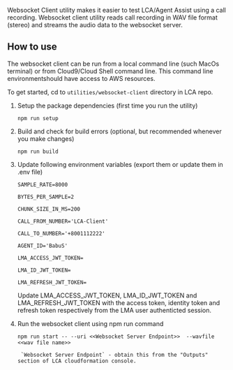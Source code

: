 Websocket Client utility makes it easier to test LCA/Agent Assist using a call recording. Websocket client utility 
reads call recording in WAV file format (stereo) and streams the audio data to the websocket server. 

## How to use
The websocket client can be run from a local command line (such MacOs terminal) or from Cloud9/Cloud Shell command line. 
This command line environmentshould have access to AWS resources. 

To get started, cd to `utilities/websocket-client` directory in LCA repo.

1. Setup the package dependencies (first time you run the utility)

    `npm run setup`

2. Build and check for build errors (optional, but recommended whenever you make changes)

    `npm run build`

3.  Update following environment variables (export them or update them in .env file)

    `SAMPLE_RATE=8000`

    `BYTES_PER_SAMPLE=2`

    `CHUNK_SIZE_IN_MS=200`

    `CALL_FROM_NUMBER='LCA-Client'`

    `CALL_TO_NUMBER='+8001112222'`

    `AGENT_ID='BabuS'`

    `LMA_ACCESS_JWT_TOKEN=`
    
    `LMA_ID_JWT_TOKEN=`

    `LMA_REFRESH_JWT_TOKEN=`

    Update LMA_ACCESS_JWT_TOKEN, LMA_ID_JWT_TOKEN and LMA_REFRESH_JWT_TOKEN with the 
    access token, identity token and refresh token respectively from the LMA 
    user authenticted session.

4. Run the websocket client using npm run command 

    `npm run start -- --uri <<Websocket Server Endpoint>>  --wavfile <<wav file name>>`

        `Websocket Server Endpoint` - obtain this from the "Outputs" section of LCA cloudformation console.

